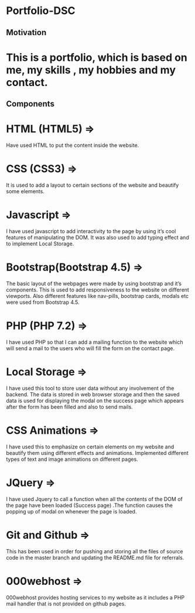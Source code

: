 # Portfolio-DSC

## Motivation

# This is a portfolio, which is based on me, my skills , my hobbies and my contact.

## Components

# HTML (HTML5) => 
Have used HTML to put the content inside the website.

# CSS (CSS3) => 
It is used to add a layout to certain sections of the website and beautify some elements.

# Javascript => 
I have used javascript to add interactivity to the page by using it’s cool features of manipulating the DOM. It was also used to add typing effect and to implement Local Storage.

# Bootstrap(Bootstrap 4.5) => 
The basic layout of the webpages were made by using bootstrap and it’s components. This is used to add responsiveness to the website on different viewports. Also different features like nav-pills, bootstrap cards, modals etc were used from Bootstrap 4.5.

# PHP (PHP 7.2) => 
I have used PHP so that I can add a mailing function to the website which will send a mail to the users who will fill the form on the contact page.

# Local Storage => 
I have used this tool to store user data without any involvement of the backend. The data is stored in web browser storage and then the saved data is used for displaying the modal on the success page which appears after the form has been filled and also to send mails.

# CSS Animations => 
I have used this to emphasize on certain elements on my website and beautify them using different effects and animations. Implemented different types of text and image animations on different pages.

# JQuery => 
I have used Jquery to call a function when all the contents of the DOM of the page have been loaded (Success page) .The function causes the popping up of modal on whenever the page is loaded.

# Git and Github => 
This has been used in order for pushing and storing all the files of source code in the master branch and updating the README.md file for referrals.

# 000webhost => 
000webhost provides hosting services to my website as it includes a PHP mail handler that is not provided on github pages.

